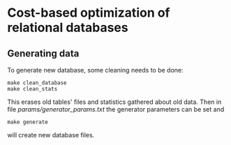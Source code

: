 # Cost-based optimization of relational databases

## Generating data
To generate new database, some cleaning needs to be done:
```
make clean_database
make clean_stats
``` 
This erases old tables' files and statistics gathered about old data. Then in file *params/generator_params.txt* the generator parameters can be set and 
```
make generate
```
will create new database files.
